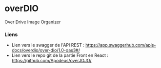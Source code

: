 # overDIO
Over Drive Image Organizer

### Liens
- Lien vers le swagger de l'API REST : https://app.swaggerhub.com/apis-docs/overdio/over-dio/1.0-oas3#/
- Lien vers le repo git de la partie Front en React : https://github.com/Apodeus/overJOJO/

